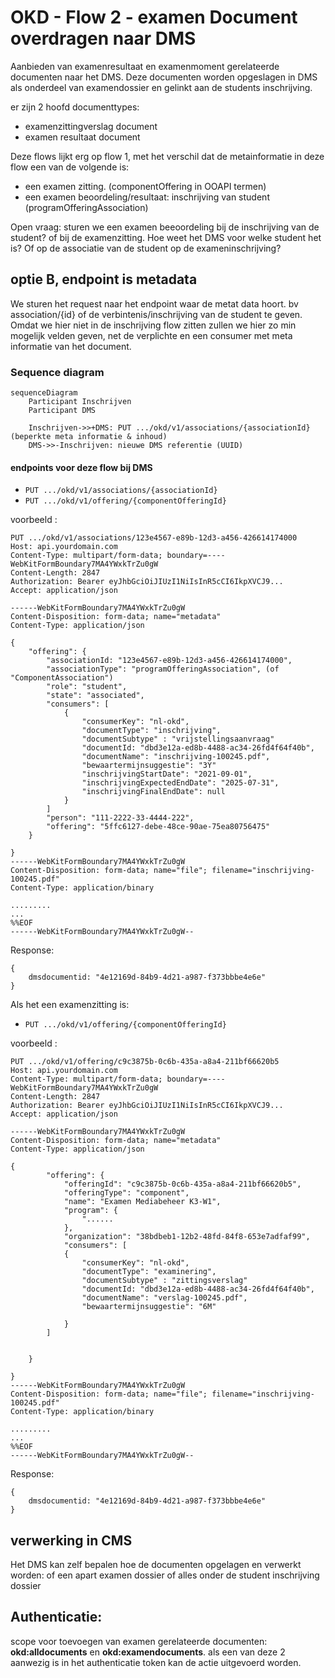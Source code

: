 # OKD - Flow 2 - examen Document overdragen naar DMS
Aanbieden van examenresultaat en examenmoment gerelateerde documenten naar het DMS. Deze documenten worden opgeslagen in DMS als onderdeel van examendossier en gelinkt aan de students inschrijving.

er zijn 2 hoofd documenttypes:
* examenzittingverslag document
* examen resultaat document




Deze flows lijkt erg op flow 1, met het verschil dat de metainformatie in deze flow een van de volgende is:

* een examen zitting. (componentOffering in OOAPI termen)
* een examen beoordeling/resultaat: inschrijving van student (programOfferingAssociation)

Open vraag: sturen we een examen beeoordeling bij de inschrijving van de student? of bij de examenzitting. Hoe weet het DMS voor welke student het is? Of op de associatie van de student op de exameninschrijving?

## optie B, endpoint is metadata
We sturen het request naar het endpoint waar de metat data hoort. bv association/{id} of de verbintenis/inschrijving van de student te geven. Omdat we hier niet in de inschrijving flow zitten zullen we hier zo min mogelijk velden geven, net de verplichte en een consumer met meta informatie van het document.

### Sequence diagram 
```mermaid
sequenceDiagram
    Participant Inschrijven
    Participant DMS

    Inschrijven->>+DMS: PUT .../okd/v1/associations/{associationId} (beperkte meta informatie & inhoud)
    DMS->>-Inschrijven: nieuwe DMS referentie (UUID)

```
#### endpoints voor deze flow bij DMS
- `PUT .../okd/v1/associations/{associationId}`
- `PUT .../okd/v1/offering/{componentOfferingId}`

voorbeeld :
```
PUT .../okd/v1/associations/123e4567-e89b-12d3-a456-426614174000
Host: api.yourdomain.com
Content-Type: multipart/form-data; boundary=----WebKitFormBoundary7MA4YWxkTrZu0gW
Content-Length: 2847
Authorization: Bearer eyJhbGciOiJIUzI1NiIsInR5cCI6IkpXVCJ9...
Accept: application/json

------WebKitFormBoundary7MA4YWxkTrZu0gW
Content-Disposition: form-data; name="metadata"
Content-Type: application/json

{
    "offering": {
        "associationId: "123e4567-e89b-12d3-a456-426614174000",
        "associationType": "programOfferingAssociation", (of "ComponentAssociation")
        "role": "student",
        "state": "associated",           
        "consumers": [
            {
                "consumerKey": "nl-okd",
                "documentType": "inschrijving",
                "documentSubtype" : "vrijstellingsaanvraag"
                "documentId: "dbd3e12a-ed8b-4488-ac34-26fd4f64f40b",
                "documentName": "inschrijving-100245.pdf",
                "bewaartermijnsuggestie": "3Y"
                "inschrijvingStartDate": "2021-09-01", 
                "inschrijvingExpectedEndDate": "2025-07-31",
                "inschrijvingFinalEndDate": null
            }
        ]
        "person": "111-2222-33-4444-222",
        "offering": "5ffc6127-debe-48ce-90ae-75ea80756475"
    }

}
------WebKitFormBoundary7MA4YWxkTrZu0gW
Content-Disposition: form-data; name="file"; filename="inschrijving-100245.pdf"
Content-Type: application/binary

.........
...
%%EOF
------WebKitFormBoundary7MA4YWxkTrZu0gW--

```

Response:
```
{
    dmsdocumentid: "4e12169d-84b9-4d21-a987-f373bbbe4e6e"
}
```

Als het een examenzitting is:
- `PUT .../okd/v1/offering/{componentOfferingId}`

voorbeeld :
```
PUT .../okd/v1/offering/c9c3875b-0c6b-435a-a8a4-211bf66620b5
Host: api.yourdomain.com
Content-Type: multipart/form-data; boundary=----WebKitFormBoundary7MA4YWxkTrZu0gW
Content-Length: 2847
Authorization: Bearer eyJhbGciOiJIUzI1NiIsInR5cCI6IkpXVCJ9...
Accept: application/json

------WebKitFormBoundary7MA4YWxkTrZu0gW
Content-Disposition: form-data; name="metadata"
Content-Type: application/json

{
        "offering": {
            "offeringId": "c9c3875b-0c6b-435a-a8a4-211bf66620b5",
            "offeringType": "component",
            "name": "Examen Mediabeheer K3-W1",
            "program": {
                "......
            },
            "organization": "38bdbeb1-12b2-48fd-84f8-653e7adfaf99",
            "consumers": [
            {
                "consumerKey": "nl-okd",
                "documentType": "examinering",
                "documentSubtype" : "zittingsverslag"
                "documentId: "dbd3e12a-ed8b-4488-ac34-26fd4f64f40b",
                "documentName": "verslag-100245.pdf",
                "bewaartermijnsuggestie": "6M"

            }
        ]
        

    }

}
------WebKitFormBoundary7MA4YWxkTrZu0gW
Content-Disposition: form-data; name="file"; filename="inschrijving-100245.pdf"
Content-Type: application/binary

.........
...
%%EOF
------WebKitFormBoundary7MA4YWxkTrZu0gW--

```

Response:
```
{
    dmsdocumentid: "4e12169d-84b9-4d21-a987-f373bbbe4e6e"
}
```

## verwerking in CMS
Het DMS kan zelf bepalen hoe de documenten opgelagen en verwerkt worden: of een apart examen dossier of alles onder de student inschrijving dossier

## Authenticatie:
scope voor toevoegen van examen gerelateerde documenten: **okd:alldocuments** en **okd:examendocuments**.
 als een van deze 2 aanwezig is in het authenticatie token kan de actie uitgevoerd worden.

